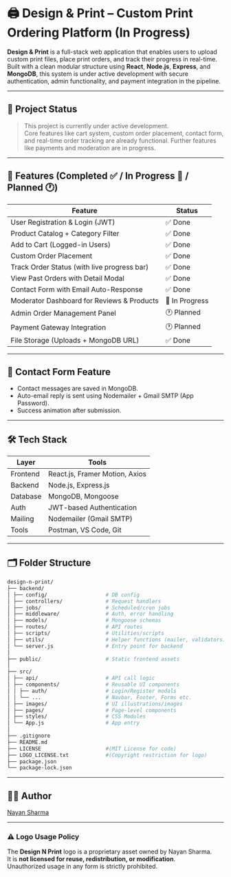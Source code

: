 # 🖨️ Design & Print – Custom Print Ordering Platform (In Progress)

**Design & Print** is a full-stack web application that enables users to upload custom print files, place print orders, and track their progress in real-time. Built with a clean modular structure using **React**, **Node.js**, **Express**, and **MongoDB**, this system is under active development with secure authentication, admin functionality, and payment integration in the pipeline.

---

## 🚧 Project Status

> This project is currently under active development.  
> Core features like cart system, custom order placement, contact form, and real-time order tracking are already functional. Further features like payments and moderation are in progress.

---

## 🎯 Features (Completed ✅ / In Progress 🔄 / Planned 🕐)

| Feature | Status |
|--------|--------|
| User Registration & Login (JWT) | ✅ Done |
| Product Catalog + Category Filter | ✅ Done |
| Add to Cart (Logged-in Users) | ✅ Done |
| Custom Order Placement | ✅ Done |
| Track Order Status (with live progress bar) | ✅ Done |
| View Past Orders with Detail Modal | ✅ Done |
| Contact Form with Email Auto-Response | ✅ Done |
| Moderator Dashboard for Reviews & Products | 🔄 In Progress |
| Admin Order Management Panel | 🕐 Planned |
| Payment Gateway Integration | 🕐 Planned |
| File Storage (Uploads + MongoDB URL) | ✅ Done |

---

## 📩 Contact Form Feature

- Contact messages are saved in MongoDB.
- Auto-email reply is sent using Nodemailer + Gmail SMTP (App Password).
- Success animation after submission.

---

## 🛠️ Tech Stack

| Layer      | Tools                             |
|------------|-----------------------------------|
| Frontend   | React.js, Framer Motion, Axios    |
| Backend    | Node.js, Express.js               |
| Database   | MongoDB, Mongoose                 |
| Auth       | JWT-based Authentication          |
| Mailing    | Nodemailer (Gmail SMTP)           |
| Tools      | Postman, VS Code, Git             |

---

## 🗂️ Folder Structure

```bash
design-n-print/
├── backend/
│ ├── config/                   # DB config
│ ├── controllers/              # Request handlers
│ ├── jobs/                     # Scheduled/cron jobs
│ ├── middleware/               # Auth, error handling
│ ├── models/                   # Mongoose schemas
│ ├── routes/                   # API routes
│ ├── scripts/                  # Utilities/scripts
│ ├── utils/                    # Helper functions (mailer, validators)
│ └── server.js                 # Entry point for backend
│
├── public/                     # Static frontend assets
│
├── src/
│ ├── api/                      # API call logic
│ ├── components/               # Reusable UI components
│ │ ├── auth/                   # Login/Register modals
│ │ └── ...                     # Navbar, Footer, Forms etc.
│ ├── images/                   # UI illustrations/images
│ ├── pages/                    # Page-level components
│ ├── styles/                   # CSS Modules
│ └── App.js                    # App entry
│
├── .gitignore
├── README.md
├── LICENSE                     #(MIT License for code)
├── LOGO_LICENSE.txt            #(Copyright restriction for logo)
├── package.json
└── package-lock.json
```
---

## 🧑‍💻 Author

[Nayan Sharma](https://github.com/Nayan172005)

---

### ⚠️ Logo Usage Policy

The **Design N Print** logo is a proprietary asset owned by Nayan Sharma.  
It is **not licensed for reuse, redistribution, or modification**.  
Unauthorized usage in any form is strictly prohibited.
